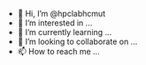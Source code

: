- 👋 Hi, I’m @hpclabhcmut
- 👀 I’m interested in ...
- 🌱 I’m currently learning ...
- 💞️ I’m looking to collaborate on ...
- 📫 How to reach me ...

<!---
hpclabhcmut/hpclabhcmut is a ✨ special ✨ repository because its `README.md` (this file) appears on your GitHub profile.
You can click the Preview link to take a look at your changes.
--->
